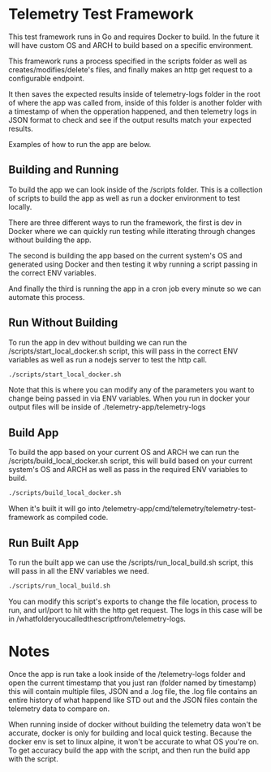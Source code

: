 # Telemetry Test Framework

This test framework runs in Go and requires Docker to build. In the future it will have custom OS and ARCH to build based on a specific environment.

This framework runs a process specified in the scripts folder as well as creates/modifies/delete's files, and finally makes an http get request to a configurable endpoint.

It then saves the expected results inside of telemetry-logs folder in the root of where the app was called from, inside of this folder is another folder with a timestamp of when the opperation happened, and then telemetry logs in JSON format to check and see if the output results match your expected results.

Examples of how to run the app are below.

## Building and Running

To build the app we can look inside of the /scripts folder. This is a collection of scripts to build the app as well as run a docker environment to test locally.

There are three different ways to run the framework, the first is dev in Docker where we can quickly run testing while itterating through changes without building the app.

The second is building the app based on the current system's OS and generated using Docker and then testing it wby running a script passing in the correct ENV variables.

And finally the third is running the app in a cron job every minute so we can automate this process.

## Run Without Building

To run the app in dev without building we can run the /scripts/start_local_docker.sh script, this will pass in the correct ENV variables as well as run a nodejs server to test the http call.

```bash
./scripts/start_local_docker.sh
```

Note that this is where you can modify any of the parameters you want to change being passed in via ENV variables. When you run in docker your output files will be inside of ./telemetry-app/telemetry-logs

## Build App

To build the app based on your current OS and ARCH we can run the /scripts/build_local_docker.sh script, this will build based on your current system's OS and ARCH as well as pass in the required ENV variables to build.

```bash
./scripts/build_local_docker.sh
```

When it's built it will go into /telemetry-app/cmd/telemetry/telemetry-test-framework as compiled code.

## Run Built App

To run the built app we can use the /scripts/run_local_build.sh script, this will pass in all the ENV variables we need.

```bash
./scripts/run_local_build.sh
```

You can modify this script's exports to change the file location, process to run, and url/port to hit with the http get request. The logs in this case will be in /whatfolderyoucalledthescriptfrom/telemetry-logs.

# Notes

Once the app is run take a look inside of the /telemetry-logs folder and open the current timestamp that you just ran (folder named by timestamp) this will contain multiple files, JSON and a .log file, the .log file contains an entire history of what happend like STD out and the JSON files contain the telemetry data to compare on.

When running inside of docker without building the telemetry data won't be accurate, docker is only for building and local quick testing. Because the docker env is set to linux alpine, it won't be accurate to what OS you're on. To get accuracy build the app with the script, and then run the build app with the script.